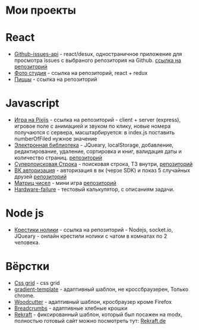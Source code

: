 # Мои проекты 

# React
* [Github-issues-api](https://shapovalenkod.github.io/) - react/desux, одностраничное приложение для просмотра issues с выбраного репозитория на Github. [ссылка на репозиторий](https://github.com/ShapovalenkoD/Github-issues-api)
* [Фото студия](https://github.com/ShapovalenkoD/devjsTest) - ссылка на репозиторий, react + redux     
* [Пиццы](https://github.com/ShapovalenkoD/TestReactPizza) - ссылка на репозиторий    

# Javascript
* [Игра на Pixijs](https://github.com/ShapovalenkoD/PixiGame) - ссылка на репозиторий -  client + server (express), игровое поле с анимацией и звуком по клику, новые номера получаются с сервера, масштарбируется: в index.js поставить numberOfFiled нужное значение
* [Электронная библиотека](https://shapovalenkod.github.io/DigitalLibrary/Index.html) - JQueary, localStorage, добавление, редактирование, удаление, сортировка и книг, валидация даты и количество страниц. [репозиторий](https://github.com/ShapovalenkoD/ShapovalenkoD.github.io/tree/master/DigitalLibrary)
* [Суперпоисковая Строка](https://shapovalenkod.github.io/super-search/index.html) - поисковая строка, ТЗ внутри, [репозиторий](https://github.com/ShapovalenkoD/super-search) 
* [ВК авторизация](https://shapovalenkod.github.io/five-friends/) - авторизация в вк (черзе SDK) и показ 5 случайных друзей [репозиторий](https://github.com/ShapovalenkoD/ShapovalenkoD.github.io/tree/master/five-friends)
* [Матриц чисел](https://shapovalenkod.github.io/Game-numbers-in-the-matrix/) - мини игра [репозиторий](https://github.com/ShapovalenkoD/Game-numbers-in-the-matrix)
* [Hardware-failure](https://shapovalenkod.github.io/Hardware-failure/) - тестовый калькулятор, с описаниям задачи.

# Node js 
* [Крестики нолики](https://github.com/ShapovalenkoD/Tic-tac-toe-online-game) - ссылка на репозиторий - Nodejs, socket.io, JQueary - онлайн крестили нолики с чатом в комнатах по 2 человека.

# Вёрстки
* [Сss grid](https://shapovalenkod.github.io/css-grid/index.html) - css grid
* [gradient-template](https://shapovalenkod.github.io/gradient-template/) - адаптивный шаблон, не кроссбраузерен, Только chrome.
* [Woodcutter](https://shapovalenkod.github.io/Woodcutter/) - адаптивный шаблон, кросбраузер кроме Firefox
* [Breadcrumbs](https://shapovalenkod.github.io/Breadcrumbs/) - адаптивные хлебные крошки
* [Rekraft](https://shapovalenkod.github.io/rekraft/index.html) - фиксированный шаблон, который был посажен на modx, полностью готовый сайт можно посмотреть тут: [Rekraft.de](http://rekraft.de/)

